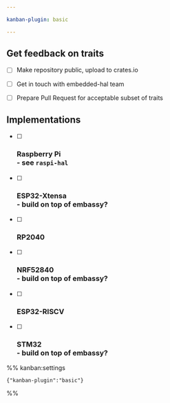 ```yaml
---

kanban-plugin: basic

---
```


## Get feedback on traits

- [ ] Make repository public, upload to crates.io
- [ ] Get in touch with embedded-hal team
- [ ] Prepare Pull Request for acceptable subset of traits


## Implementations

- [ ] ### Raspberry Pi <br> - see `raspi-hal`
- [ ] ### ESP32-Xtensa<br> - build on top of embassy?
- [ ] ### RP2040
- [ ] ### NRF52840<br> - build on top of embassy?
- [ ] ### ESP32-RISCV
- [ ] ### STM32<br> - build on top of embassy?




%% kanban:settings
```
{"kanban-plugin":"basic"}
```
%%